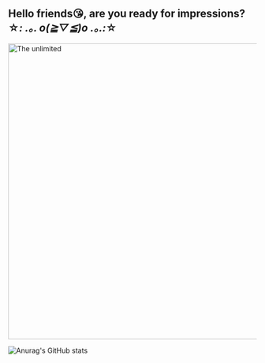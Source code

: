 ## Hello friends😘, are you ready for impressions? ☆*: .｡. o(≧▽≦)o .｡.:*☆

<img src="https://user-images.githubusercontent.com/74038190/235224431-e8c8c12e-6826-47f1-89fb-2ddad83b3abf.gif" alt= "The unlimited" width= "600"> 

![Anurag's GitHub stats](https://github-readme-stats.vercel.app/api?username=Mayleks63_icons=true&theme=radical)
